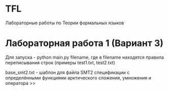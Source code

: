 # TFL
Лабораторные работы по Теории формальных языков

# Лабораторная работа 1 (Вариант 3)

Для запуска - python main.py filename, где в filename находятся правила переписывания строк (примеры test1.txt, test2.txt)

base_smt2.txt - шаблон для файла SMT2 спецификации с определёнными функциями арктического сложения, умножения и оператора >>
